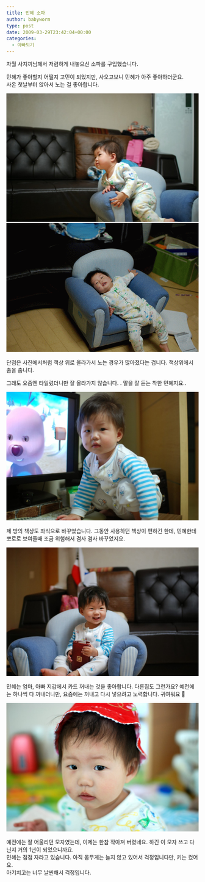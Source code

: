 ```yaml
---
title: 민혜 소파
author: babyworm
type: post
date: 2009-03-29T23:42:04+00:00
categories:
  - 아빠되기
---
```

자월 사지끼님께서 저렴하게 내놓으신 소파를 구입했습니다.

민혜가 좋아할지 어떨지 고민이 되었지만, 사오고보니 민혜가 아주 좋아하더군요.<br>
사온 첫날부터 앉아서 노는 걸 좋아합니다.<br>

<img loading="lazy" decoding="async" src="featured_DSC_3375.JPG" width=600>

<img loading="lazy" decoding="async" src="DSC_3366-MOTION.gif" width=600>


단점은 사진에서처럼 책상 위로 올라가서 노는 경우가 많아졌다는 겁니다. 책상위에서 춤을 춥니다.

그래도 요즘엔 타일렀더니만 잘 올라가지 않습니다. . 말을 잘 듣는 착한 민혜지요..

<img loading="lazy" decoding="async" src="DSC_3354.JPG" width=625>



제 방의 책상도 좌식으로 바꾸었습니다. 그동안 사용하던 책상이 편하긴 한데, 민혜한테 뽀로로 보여줄때 조금 위험해서 겸사 겸사 바꾸었지요.<br>

<img loading="lazy" decoding="async" src="DSC_3347.JPG" width=600>

민혜는 엄마, 아빠 지갑에서 카드 꺼내는 것을 좋아합니다. 다른집도 그런가요? 예전에는 하나씩 다 꺼내더니만, 요즘에는 꺼내고 다시 넣으려고 노력합니다. 귀여워요 🙂

<img loading="lazy" decoding="async" src="DSC_3382.JPG" width=600>

예전에는 잘 어울리던 모자였는데, 이제는 한참 작아져 버렸네요. 하긴 이 모자 쓰고 다닌지 거의 1년이 되었으니까요.<br>
민혜는 점점 자라고 있습니다. 아직 몸무게는 늘지 않고 있어서 걱정입니다만, 키는 컸어요.<br>
아기치고는 너무 날씬해서 걱정입니다.
